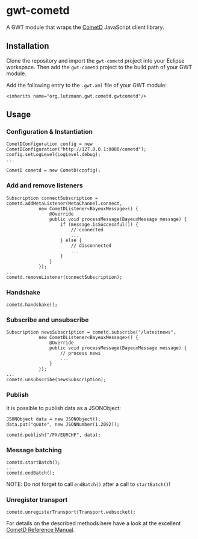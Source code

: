 gwt-cometd
==========

A GWT module that wraps the [CometD](http://cometd.org/) JavaScript client library.


Installation
------------

Clone the repository and import the `gwt-cometd` project into your Eclipse workspace. Then add the `gwt-cometd`
project to the build path of your GWT module.

Add the following entry to the `.gwt.xml` file of your GWT module:

	<inherits name="org.lutzmann.gwt.cometd.gwtcometd"/>


Usage
-----

### Configuration & Instantiation

	CometDConfiguration config = new CometDConfiguration("http://127.0.0.1:8080/cometd");
	config.setLogLevel(LogLevel.debug);
	...

	CometD cometd = new CometD(config);


### Add and remove listeners

	Subscription connectSubscription = cometd.addMetaListener(MetaChannel.connect,
				new CometDListener<BayeuxMessage>() {
					@Override
					public void processMessage(BayeuxMessage message) {
						if (message.isSuccessful()) {
							// connected
							...
						} else {
							// disconnected
							...
						}
					}
				});
	...
	cometd.removeListener(connectSubscription);


### Handshake

	cometd.handshake();


### Subscribe and unsubscribe

	Subscription newsSubscription = cometd.subscribe("/latestnews",
				new CometDListener<BayeuxMessage>() {
					@Override
					public void processMessage(BayeuxMessage message) {
						// process news
						...
					}
				});
	...
	cometd.unsubscribe(newsSubscription);


### Publish

It is possible to publish data as a JSONObject:

	JSONObject data = new JSONObject();
	data.put("quote", new JSONNumber(1.2092));
	
	cometd.publish("/FX/EURCHF", data);


### Message batching

	cometd.startBatch();
	...
	cometd.endBatch();

NOTE: Do not forget to call `endBatch()` after a call to `startBatch()`!


### Unregister transport

	cometd.unregisterTransport(Transport.websocket);


For details on the described methods here have a look at the excellent [CometD Reference Manual](http://docs.cometd.org/reference/#javascript).